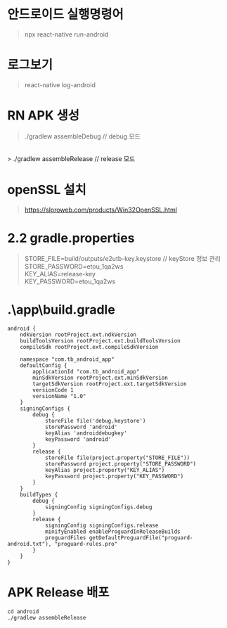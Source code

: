 #  안드로이드 실행명령어
> npx react-native run-android
> 
#  로그보기 <br>
> react-native log-android

#  RN APK 생성
> ./gradlew assembleDebug // debug 모드
<br>
> ./gradlew assembleRelease // release 모드


# openSSL 설치
> https://slproweb.com/products/Win32OpenSSL.html

# 2.2 gradle.properties
> STORE_FILE=build/outputs/e2utb-key.keystore // keyStore 정보 관리
<br> STORE_PASSWORD=etou_1qa2ws
<br> KEY_ALIAS=release-key
<br> KEY_PASSWORD=etou_1qa2ws

# .\app\build.gradle
    android {
        ndkVersion rootProject.ext.ndkVersion
        buildToolsVersion rootProject.ext.buildToolsVersion
        compileSdk rootProject.ext.compileSdkVersion

        namespace "com.tb_android_app"
        defaultConfig {
            applicationId "com.tb_android_app"
            minSdkVersion rootProject.ext.minSdkVersion
            targetSdkVersion rootProject.ext.targetSdkVersion
            versionCode 1
            versionName "1.0"
        }
        signingConfigs {
            debug {
                storeFile file('debug.keystore')
                storePassword 'android'
                keyAlias 'androiddebugkey'
                keyPassword 'android'
            }
            release {
                storeFile file(project.property("STORE_FILE"))
                storePassword project.property("STORE_PASSWORD")
                keyAlias project.property("KEY_ALIAS")
                keyPassword project.property("KEY_PASSWORD")
            }
        }
        buildTypes {
            debug {
                signingConfig signingConfigs.debug
            }
            release {
                signingConfig signingConfigs.release
                minifyEnabled enableProguardInReleaseBuilds
                proguardFiles getDefaultProguardFile("proguard-android.txt"), "proguard-rules.pro"
            }
        }
    }


# APK Release 배포
    cd android
    ./gradlew assembleRelease

